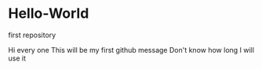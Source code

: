 # Hello-World
first repository


Hi every one
This will be my first github message
Don't know how long I will use it
